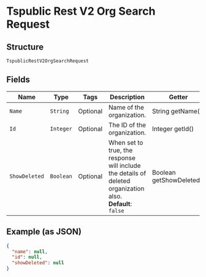 
# Tspublic Rest V2 Org Search Request

## Structure

`TspublicRestV2OrgSearchRequest`

## Fields

| Name | Type | Tags | Description | Getter | Setter |
|  --- | --- | --- | --- | --- | --- |
| `Name` | `String` | Optional | Name of the organization. | String getName() | setName(String name) |
| `Id` | `Integer` | Optional | The ID of the organization. | Integer getId() | setId(Integer id) |
| `ShowDeleted` | `Boolean` | Optional | When set to true, the response will include the details of deleted organization also.<br>**Default**: `false` | Boolean getShowDeleted() | setShowDeleted(Boolean showDeleted) |

## Example (as JSON)

```json
{
  "name": null,
  "id": null,
  "showDeleted": null
}
```

